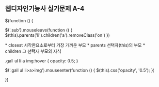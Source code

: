 ## 웹디자인기능사 실기문제 A-4

$(function () {

$('.sub').mouseleave(function () {
  $(this).parents('li').children('a').removeClass('on')
})

<p>
  * closest 시작한요소로부터 가장 가까운 부모
  * parents 선택자(this)의 부모
  * children 그 선택자 부모의 자식
</p>




.gall ul li a img:hover {
    opacity: 0.5;
}


$('.gall ul li>a>img').mouseenter(function () {
        $(this).css('opacity', '0.5');
    })

  
})
